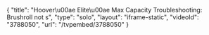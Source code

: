 {
    "title": "Hoover\u00ae Elite\u00ae Max Capacity Troubleshooting: Brushroll not s",
    "type": "solo",
    "layout": "iframe-static",
    "videoId": "3788050",
    "url": "\/tvpembed\/3788050"
}